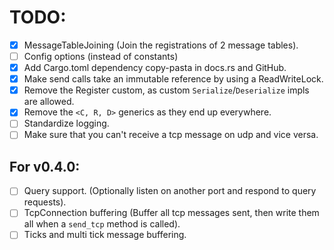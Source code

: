 # TODO:
- [x] MessageTableJoining (Join the registrations of 2 message tables).
- [ ] Config options (instead of constants)
- [x] Add Cargo.toml dependency copy-pasta in docs.rs and GitHub.
- [x] Make send calls take an immutable reference by using a ReadWriteLock.
- [x] Remove the Register custom, as custom `Serialize`/`Deserialize` impls are allowed.
- [x] Remove the `<C, R, D>` generics as they end up everywhere.
- [ ] Standardize logging.
- [ ] Make sure that you can't receive a tcp message on udp and vice versa.

## For v0.4.0:
- [ ] Query support. (Optionally listen on another port and respond to query requests).
- [ ] TcpConnection buffering (Buffer all tcp messages sent, then write them all when a `send_tcp` method is called).
- [ ] Ticks and multi tick message buffering.
